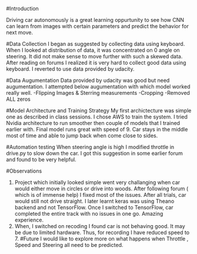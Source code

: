 #Introduction

Driving car autonomously is a great learning oppurtunity to see how CNN can learn from images with certain parameters and predict the behavior for next move.

#Data Collection
I began as suggested by collecting data using keyboard. When I looked at distribution of data, it was concentrated on 0 angle on steering. It did not make sense to move further with such a skewed data. After reading on forums I realized it is very hard to collect good data using keyboard. I reverted to use data provided by udacity.

#Data Augumentation
Data provided by udacity was good but need augumentation. I attempted below augumentation with which model worked really well.
-Flipping Images & Sterring measurements
-Cropping
-Removed ALL zeros


#Model Architecture and Training Strategy
My first archictecture was simple one as described in class sessions. I chose AWS to train the system. I tried Nvidia architecture to run smoother then couple of models that I trained earlier with. Final model runs great with speed of 9. Car stays in the middle most of time and able to jump back when come close to sides.  

#Automation testing
When steering angle is high I modified throttle in drive.py to slow down the car. I got this suggestion in some earlier forum and found to be very helpful.

#Observations
1. Project which initially looked simple went very challanging when car would either move in circles or drive into woods. After following forum ( which is of immense help) I fixed most of the issues. After all trials, car would still not drive straight. I later learnt keras was using Theano backend and not TensorFlow. Once I switched to TensorFlow, car completed the entire track with no issues in one go. Amazing experience.
2. When, I switched on recoding I found car is not behaving good. It may be due to limited hardware. Thus, for recording I have reduced speed to 7.
#Future
I would like to explore more on what happens when Throttle , Speed and Steering all need to be predicted.
